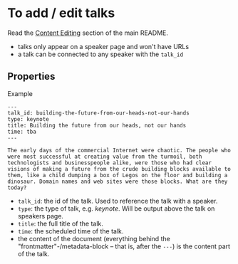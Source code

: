 # To add / edit talks

Read the [Content Editing](../../README.md#content-editing) section of the main README.

- talks only appear on a speaker page and won't have URLs
- a talk can be connected to any speaker with the `talk_id`

## Properties

Example

```
---
talk_id: building-the-future-from-our-heads-not-our-hands
type: keynote
title: Building the future from our heads, not our hands
time: tba
---

The early days of the commercial Internet were chaotic. The people who were most successful at creating value from the turmoil, both technologists and businesspeople alike, were those who had clear visions of making a future from the crude building blocks available to them, like a child dumping a box of Legos on the floor and building a dinosaur. Domain names and web sites were those blocks. What are they today?
```

 - `talk_id`: the id of the talk. Used to reference the talk with a speaker.
 - `type`: the type of talk, e.g. *keynote*. Will be output above the talk on speakers page.
 - `title`: the full title of the talk.
 - `time`: the scheduled time of the talk.
 - the content of the document (everything behind the "frontmatter"-/metadata-block – that is, after the `---`) is the content part of the talk.

